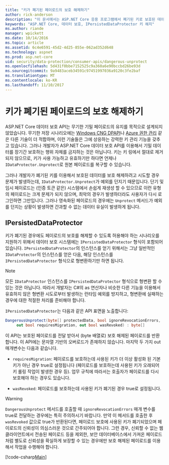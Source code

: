 ```yaml
---
title: "키가 폐기된 페이로드의 보호 해제하기"
author: rick-anderson
description: "이 문서에서는 ASP.NET Core 응용 프로그램에서 폐기된 키로 보호된 데이터의 보호를 해제하는 방법에 대해 설명합니다."
keywords: "ASP.NET Core, 데이터 보호, IPersistedDataProtector 키 해지"
ms.author: riande
manager: wpickett
ms.date: 10/14/2016
ms.topic: article
ms.assetid: 6c4e6591-45d2-4d25-855e-062ad352d648
ms.technology: aspnet
ms.prod: asp.net-core
uid: security/data-protection/consumer-apis/dangerous-unprotect
ms.openlocfilehash: 5d431f0bbe7152525c9a360a6e90bccbd26be93d
ms.sourcegitcommit: 9a9483aceb34591c97451997036a9120c3fe2baf
ms.translationtype: MT
ms.contentlocale: ko-KR
ms.lasthandoff: 11/10/2017
---
```

# <a name="unprotecting-payloads-whose-keys-have-been-revoked"></a>키가 폐기된 페이로드의 보호 해제하기

<a name="data-protection-consumer-apis-dangerous-unprotect"></a>

ASP.NET Core 데이터 보호 API는 무기한 기밀 페이로드의 유지를 목적으로 설계되지 않았습니다. 무기한 저장 시나리오에는 [Windows CNG DPAPI](https://msdn.microsoft.com/library/windows/desktop/hh706794%28v=vs.85%29.aspx)나 [Azure 권한 관리](https://docs.microsoft.com/rights-management/) 같은 다른 기술이 더 적합하며, 이런 기술들은 그에 상응하는 강력한 키 관리 기능을 갖추고 있습니다. 그러나 개발자가 ASP.NET Core 데이터 보호 API를 이용해서 기밀 데이터를 장기간 보호하는 행위 자체를 금지하는 것은 아닙니다. 키는 키 링에서 절대로 제거되지 않으므로, 키가 사용 가능하고 유효하기만 하다면 언제나 `IDataProtector.Unprotect`로 원본 페이로드를 복구할 수 있습니다.

그러나 개발자가 폐기된 키를 이용해서 보호된 데이터를 보호 해제하려고 시도할 경우 문제가 발생하는데, `IDataProtector.Unprotect`가 예외를 던지기 때문입니다. 단기 및 임시 페이로드는 (인증 토큰 같은) 시스템에서 손쉽게 재생성 할 수 있으므로 이런 유형의 페이로드는 크게 문제가 되지 않으며, 최악의 경우가 발생하더라도 사용자가 다시 로그인하면 그만입니다. 그러나 영속화된 페이로드의 경우에는 `Unprotect` 메서드가 예외를 던지는 상황이 발생하면 간과할 수 없는 데이터 유실이 발생하게 됩니다.

## <a name="ipersisteddataprotector"></a>IPersistedDataProtector

키가 폐기된 경우에도 페이로드의 보호를 해제할 수 있도록 허용해야 하는 시나리오를 지원하기 위해서 데이터 보호 시스템에는 `IPersistedDataProtector` 형식이 포함되어 있습니다. `IPersistedDataProtector`의 인스턴스를 얻기 위해서는 그냥 일반적인 `IDataProtector`의 인스턴스를 얻은 다음, 해당 인스턴스를 `IPersistedDataProtector` 형식으로 형변환하기만 하면 됩니다.

> [!NOTE]
> 모든 `IDataProtector` 인스턴스를 `IPersistedDataProtector` 형식으로 형변환 할 수 있는 것은 아닙니다. 따라서 개발자는 C#의 as 연산자나 비슷한 다른 기능을 이용해서 유효하지 않은 형변환 시도로부터 발생하는 런타임 예외를 방지하고, 형변환에 실패하는 경우에 대한 적절한 처리를 준비해야 합니다.

`IPersistedDataProtector`는 다음과 같은 API 표면을 노출합니다:

```csharp
DangerousUnprotect(byte[] protectedData, bool ignoreRevocationErrors,
     out bool requiresMigration, out bool wasRevoked) : byte[]
```

이 API는 보호된 페이로드를 전달 받아서 (byte 배열로) 보호 해제된 페이로드를 반환합니다. 이 API에는 문자열 기반의 오버로드가 존재하지 않습니다. 마지막 두 가지 out 매개변수는 다음과 같습니다.

* `requiresMigration`: 페이로드를 보호하는데 사용된 키가 더 이상 활성화 된 기본 키가 아닌 경우 true로 설정됩니다 (페이로드를 보호하는데 사용된 키가 오래되어 키 롤링 작업이 발생한 경우 등). 업무 규칙에 따라서는 호출자가 페이로드를 다시 보호해야 하는 경우도 있습니다.

* `wasRevoked`: 페이로드를 보호하는데 사용된 키가 폐기된 경우 true로 설정됩니다.

>[!WARNING]
> `DangerousUnprotect` 메서드를 호출할 때 `ignoreRevocationErrors` 매개 변수를 true로 전달하는 경우에는 특히 주의하시기 바랍니다. 만약 이 메서드를 호출한 후 `wasRevoked` 값으로 true가 반환된다면, 페이로드 보호에 사용된 키가 폐기되었으며 페이로드의 신뢰성이 의심스러운 것으로 간주되어야 합니다. 그런 경우, 신뢰할 수 없는 웹 클라이언트에서 전송된 페이로드 등을 제외한, 보안 데이터베이스에서 가져온 페이로드처럼 별도로 신뢰성을 확실하게 보장할 수 있는 경우에만 보호 해제된 페이로드를 이용해서 작업을 수행해야 합니다.

[!code-csharp[Main](dangerous-unprotect/samples/dangerous-unprotect.cs)]

